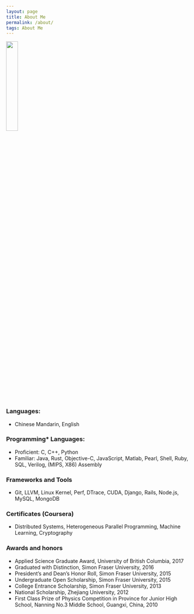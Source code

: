 ```yaml
---
layout: page
title: About Me
permalink: /about/
tags: About Me
---
```

<div class="col-3">
  <img width="25%" src="http:{{ baseurl }}/images/{{ site.headpic }}" />
</div>

### Languages:
* Chinese Mandarin, English

### Programming* Languages:
* Proficient: C, C++, Python
* Familiar: Java, Rust, Objective-C, JavaScript, Matlab, Pearl, Shell, Ruby, SQL, Verilog, (MIPS, X86) Assembly

### Frameworks and Tools
* Git, LLVM, Linux Kernel, Perf, DTrace, CUDA, Django, Rails, Node.js, MySQL, MongoDB

### Certificates (Coursera)
* Distributed Systems, Heterogeneous Parallel Programming, Machine Learning, Cryptography

### Awards and honors
* Applied Science Graduate Award, University of British Columbia, 2017
* Graduated with Distinction, Simon Fraser University, 2016
* President’s and Dean’s Honor Roll, Simon Fraser University, 2015
* Undergraduate Open Scholarship, Simon Fraser University, 2015
* College Entrance Scholarship, Simon Fraser University, 2013
* National Scholarship, Zhejiang University, 2012
* First Class Prize of Physics Competition in Province for Junior High School, Nanning No.3 Middle School, Guangxi, China, 2010
